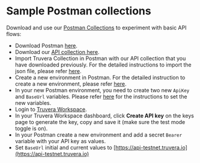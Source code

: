 # Sample Postman collections

Download and use our [Postman Collections](https://github.com/docknetwork/knowledgebase-docs/tree/main/Postman_collections) to experiment with basic API flows:

* Download Postman [here](https://www.postman.com/downloads/).
* Download our [API collection here](https://github.com/docknetwork/knowledgebase-docs/tree/main/Postman_collections).
* Import Truvera Collection in Postman with our API collection that you have downloaded previously. For the detailed instructions to import the json file, please refer [here](https://learning.postman.com/docs/getting-started/importing-and-exporting-data/).
* Create a new environment in Postman. For the detailed instruction to create a new environment, please refer [here](https://learning.postman.com/docs/sending-requests/managing-environments/).
* In your new Postman environment, you need to create two new `ApiKey` and `BaseUrl` variables. Please refer [here](https://learning.postman.com/docs/sending-requests/variables/) for the instructions to set the new variables.
* Login to [Truvera Workspace](https://truvera.io/).
* In your Truvera Workspace dashboard, click **Create API key** on the keys page to generate the key, copy and save it (make sure the test mode toggle is on).
* In your Postman create a new environment and add a secret `Bearer` variable with your API key as  values.
* Set `BaseUrl` initial and current values to [https://api-testnet.truvera.io](https://api-testnet.truvera.io)


